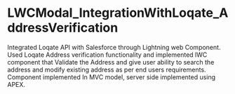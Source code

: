 # LWCModal_IntegrationWithLoqate_AddressVerification
Integrated Loqate API with Salesforce through Lightning web Component. Used Loqate Address verification functionality and implemented lWC component that Validate the Address and give user ability to search the address and modify existing address as per end users requirements. Component implemented In MVC model, server side implemented using APEX. 
